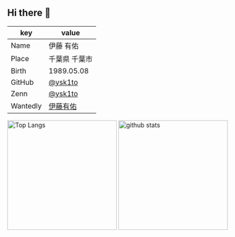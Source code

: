 ## Hi there 👋

|key|value|
|----|----|
|Name|伊藤 有佑|
|Place|千葉県 千葉市|
|Birth|1989.05.08|
|GitHub|[@ysk1to](https://github.com/ysk1to)|
|Zenn|[@ysk1to](https://zenn.dev/ysk1to)|
|Wantedly|[伊藤有佑](https://www.wantedly.com/id/ysk1to)|

<p align="left"> 
  <img alt="Top Langs" height="250px" src="https://github-readme-stats.vercel.app/api/top-langs/?username=ysk1to&layout=donut&theme=onedark" />
  <img alt="github stats" height="250px" src="https://github-readme-stats.vercel.app/api?username=ysk1to&theme=onedark&show_icons=ture&count_private=true" />
</p>